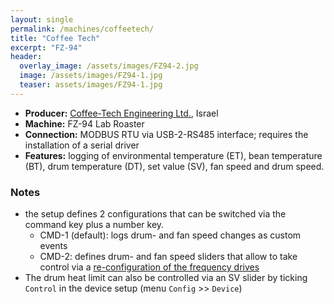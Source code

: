 ```yaml
---
layout: single
permalink: /machines/coffeetech/
title: "Coffee Tech"
excerpt: "FZ-94"
header:
  overlay_image: /assets/images/FZ94-2.jpg
  image: /assets/images/FZ94-1.jpg
  teaser: assets/images/FZ94-1.jpg
---
```

* __Producer:__ [Coffee-Tech Engineering Ltd.](https://www.coffee-tech.com), Israel
* __Machine:__ FZ-94 Lab Roaster
* __Connection:__ MODBUS RTU via USB-2-RS485 interface; requires the installation of a serial driver
* __Features:__ logging of environmental temperature (ET), bean temperature (BT), drum temperature (DT), set value (SV), fan speed and drum speed.

### Notes

- the setup defines 2 configurations that can be switched via the command key plus a number key.
  * CMD-1 (default): logs drum- and fan speed changes as custom events
  * CMD-2: defines drum- and fan speed sliders that allow to take control via a [re-configuration of the frequency drives](https://artisan-roasterscope.blogspot.de/2016/08/fz-94-4-taking-control.html)
- The drum heat limit can also be controlled via an SV slider by ticking `Control` in the device setup (menu `Config` >> `Device`)